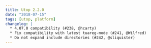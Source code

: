 ```yaml
---
title: Utop 2.2.0
date: "2018-07-15"
tags: [utop, platform]
changelog: |
  * 4.07.0 compatibility (#238, @hcarty)
  * Fix compatibility with latest tuareg-mode (#241, @Wilfred)
  * Do not expand include directories (#242, @sliquister)
---
```



